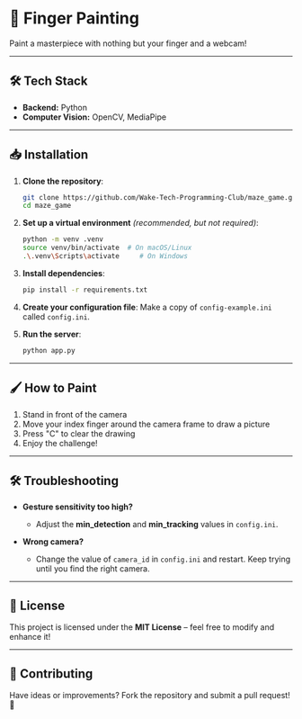 # 🎨 Finger Painting

Paint a masterpiece with nothing but your finger and a webcam!

---

## 🛠️ Tech Stack
- **Backend:** Python
- **Computer Vision:** OpenCV, MediaPipe

---

## 📥 Installation

1. **Clone the repository**:
   ```bash
   git clone https://github.com/Wake-Tech-Programming-Club/maze_game.git
   cd maze_game
   ```

2. **Set up a virtual environment** *(recommended, but not required)*:
   ```bash
   python -m venv .venv
   source venv/bin/activate  # On macOS/Linux
   .\.venv\Scripts\activate     # On Windows
   ```

3. **Install dependencies**:
   ```bash
   pip install -r requirements.txt
   ```

4. **Create your configuration file**:
   Make a copy of `config-example.ini` called `config.ini`.

4. **Run the server**:
   ```bash
   python app.py
   ```

---

## 🖌️ How to Paint
1. Stand in front of the camera
2. Move your index finger around the camera frame to draw a picture
3. Press "C" to clear the drawing
4. Enjoy the challenge!

---

## 🛠️ Troubleshooting

- **Gesture sensitivity too high?**
  - Adjust the **min_detection** and **min_tracking** values in `config.ini`.

- **Wrong camera?**
  - Change the value of `camera_id` in `config.ini` and restart. Keep trying until you find the right camera.

---


## 📜 License

This project is licensed under the **MIT License** – feel free to modify and enhance it!

---

## 🤝 Contributing

Have ideas or improvements? Fork the repository and submit a pull request! 🎉
